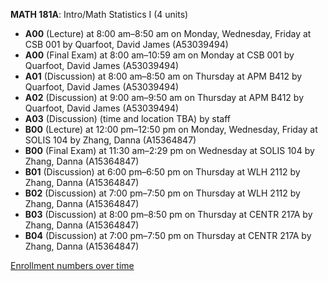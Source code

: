 **MATH 181A**: Intro/Math Statistics I (4 units)

- **A00** (Lecture) at 8:00 am–8:50 am on Monday, Wednesday, Friday at CSB 001 by Quarfoot, David James (A53039494)
- **A00** (Final Exam) at 8:00 am–10:59 am on Monday at CSB 001 by Quarfoot, David James (A53039494)
- **A01** (Discussion) at 8:00 am–8:50 am on Thursday at APM B412 by Quarfoot, David James (A53039494)
- **A02** (Discussion) at 9:00 am–9:50 am on Thursday at APM B412 by Quarfoot, David James (A53039494)
- **A03** (Discussion) (time and location TBA) by staff
- **B00** (Lecture) at 12:00 pm–12:50 pm on Monday, Wednesday, Friday at SOLIS 104 by Zhang, Danna (A15364847)
- **B00** (Final Exam) at 11:30 am–2:29 pm on Wednesday at SOLIS 104 by Zhang, Danna (A15364847)
- **B01** (Discussion) at 6:00 pm–6:50 pm on Thursday at WLH 2112 by Zhang, Danna (A15364847)
- **B02** (Discussion) at 7:00 pm–7:50 pm on Thursday at WLH 2112 by Zhang, Danna (A15364847)
- **B03** (Discussion) at 8:00 pm–8:50 pm on Thursday at CENTR 217A by Zhang, Danna (A15364847)
- **B04** (Discussion) at 7:00 pm–7:50 pm on Thursday at CENTR 217A by Zhang, Danna (A15364847)

[Enrollment numbers over time](./MATH181A.tsv)
